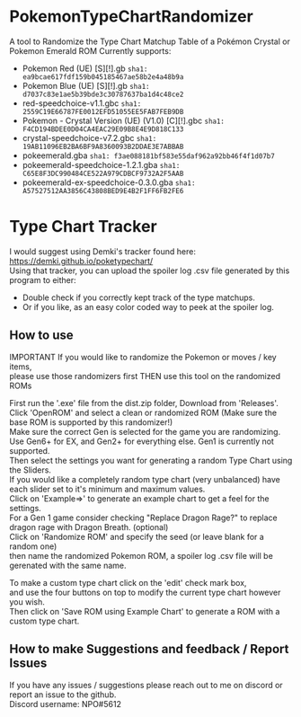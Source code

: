 # PokemonTypeChartRandomizer
A tool to Randomize the Type Chart Matchup Table of a Pokémon Crystal or Pokemon Emerald ROM
Currently supports:
- Pokemon Red (UE) [S][!].gb `sha1: ea9bcae617fdf159b045185467ae58b2e4a48b9a`
- Pokemon Blue (UE) [S][!].gb `sha1: d7037c83e1ae5b39bde3c30787637ba1d4c48ce2`
- red-speedchoice-v1.1.gbc `sha1: 2559C19E66787FE0012EFD51055EE5FAB7FEB9DB`
- Pokemon - Crystal Version (UE) (V1.0) [C][!].gbc `sha1: F4CD194BDEE0D04CA4EAC29E09B8E4E9D818C133`
- crystal-speedchoice-v7.2.gbc `sha1: 19AB11096EB2BA6BF9A8360093B2DDAE3E7ABBAB`
- pokeemerald.gba `sha1: f3ae088181bf583e55daf962a92bb46f4f1d07b7`
- pokeemerald-speedchoice-1.2.1.gba `sha1: C65E8F3DC990484CE522A979CDBCF9732A2F5AAB`
- pokeemerald-ex-speedchoice-0.3.0.gba `sha1: A57527512AA3856C43808BED9E4B2F1FF6FB2FE6`

# Type Chart Tracker
I would suggest using Demki's tracker found here: https://demki.github.io/poketypechart/  
Using that tracker, you can upload the spoiler log .csv file generated by this program to either:
 - Double check if you correctly kept track of the type matchups.
 - Or if you like, as an easy color coded way to peek at the spoiler log.

## How to use

IMPORTANT If you would like to randomize the Pokemon or moves / key items,  
please use those randomizers first THEN use this tool on the randomized ROMs

First run the '.exe' file from the dist.zip folder, Download from 'Releases'.  
Click 'OpenROM' and select a clean or randomized ROM (Make sure the base ROM is supported by this randomizer!)  
Make sure the correct Gen is selected for the game you are randomizing.  
Use Gen6+ for EX, and Gen2+ for everything else. Gen1 is currently not supported.  
Then select the settings you want for generating a random Type Chart using the Sliders.  
If you would like a completely random type chart (very unbalanced) have each slider set to it's minimum and maximum values.  
Click on 'Example=>' to generate an example chart to get a feel for the settings.  
For a Gen 1 game consider checking "Replace Dragon Rage?" to replace dragon rage with Dragon Breath. (optional)         
Click on 'Randomize ROM' and specify the seed (or leave blank for a random one)  
then name the randomized Pokemon ROM, a spoiler log .csv file will be gerenated with the same name.

To make a custom type chart click on the 'edit' check mark box,  
and use the four buttons on top to modify the current type chart however you wish.  
Then click on 'Save ROM using Example Chart' to generate a ROM with a custom type chart.  

## How to make Suggestions and feedback / Report Issues
If you have any issues / suggestions please reach out to me on discord or report an issue to the github.  
Discord username: NPO#5612
